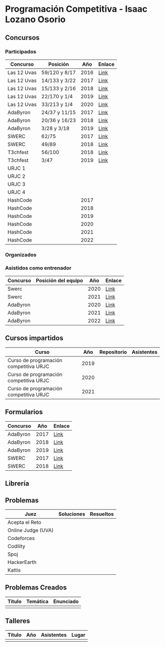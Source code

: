 # Programación Competitiva - Isaac Lozano Osorio

## Concursos

### Participados

| Concurso    | Posición | Año  | Enlace |
| ----------- | -------- | ---  | ------ |
| Las 12 Uvas | 59/120 y 8/17         | 2016 | [Link](https://las12uvas.es/2016/#/problems)       |
| Las 12 Uvas | 14/133 y 3/22         | 2017 | [Link](https://las12uvas.es/2017/#/problems)       |
| Las 12 Uvas | 15/133 y 2/16         | 2018 | [Link](https://las12uvas.es/2018/#/problems)       |
| Las 12 Uvas | 22/170 y 1/4         | 2019 | [Link](https://las12uvas.es/2019/#/problems)      |
| Las 12 Uvas | 33/213 y 1/4         | 2020 | [Link](https://las12uvas.es/2020/#/problems)      |
| AdaByron    | 24/37 y 11/15         | 2017 | [Link](https://ada-byron.es/2017/clasificacion.php)        |
| AdaByron    | 20/36 y 16/23         | 2018 | [Link](https://ada-byron.es/2018/clasificacion.php)       |
| AdaByron    | 3/28 y 3/18         | 2019 |  [Link](https://ada-byron.es/2019/madrid/)       |
| SWERC       | 62/75         | 2017 |   [Link](https://swerc.eu/2017/theme/results/official/public/)       |
| SWERC       | 49/89         | 2018 |  [Link](https://swerc.eu/2018/theme/scoreboard/public/)       |
| T3chfest    | 56/100         | 2018 | [Link](https://t3chfest.es/2018/programacion/)         |
| T3chfest    | 3/47         | 2019 | [Link](https://t3chfest.es/2019/programacion/)       |
| URJC 1      |          |      |        |
| URJC 2      |          |      |        |
| URJC 3      |          |      |        |
| URJC 4      |          |      |        |
| HashCode    |          |  2017    |        |
| HashCode    |          |  2018    |        |
| HashCode    |          |  2019    |        |
| HashCode    |          |  2020    |        |
| HashCode    |          |  2021    |        |
| HashCode    |          |  2022    |        |

### Organizados

### Asistidos como entrenador

| Concurso    | Posición del equipo | Año  | Enlace |
| ----------- | -------- | ---  | ------ |
| Swerc  |  | 2020 | [Link]()       |
| Swerc  |          | 2021 | [Link]()       |
| AdaByron  |         | 2020 | [Link]()       |
| AdaByron  |          | 2021 | [Link]()       |
| AdaByron  |          | 2022 | [Link]()       |


## Cursos impartidos

| Curso    | Año |  Repositorio | Asistentes |
| ------- | ------ |  --------- | --------- |
| Curso de programación competitiva URJC  |  2019  |  | | 
| Curso de programación competitiva URJC  |  2020  |  | | 
| Curso de programación competitiva URJC  |  2021  |  | | 

## Formularios

| Concurso     | Año  | Enlace |
| -----------  | ---  | ------ |
| AdaByron         | 2017 | [Link]()        |
| AdaByron            | 2018 | [Link]()       |
| AdaByron            | 2019 |  [Link]()       |
| SWERC             | 2017 |   [Link]()       |
| SWERC           | 2018 |  [Link]()       |

## Librería

## Problemas

| Juez    | Soluciones |  Resueltos |
| ------- | ------ |  --------- |
| Acepta el Reto  |   | | 
| Online Judge (UVA)  |   | |
| Codeforces  |   | |
| Codility  |   | |
| Spoj  |   | |
| HackerEarth  |   | |
| Kattis  |   | |

## Problemas Creados

| Título    | Temática | Enunciado  | 
| ----------- | -------- | ---  | 
|   |   |        |

## Talleres

| Título    | Año | Asistentes  | Lugar | 
| ----------- | -------- | ---  | --- |
|  | |   |  |
